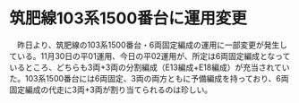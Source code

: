 # 筑肥線103系1500番台に運用変更

<div class="section">　昨日より、筑肥線の103系1500番台・6両固定編成の運用に一部変更が発生している。11月30日の平01運用、今日の平02運用が、所定は6両固定編成となっているところ、どちらも3両+3両の分割編成（E13編成+E18編成）が充当されていた。103系1500番台には6両固定、3両の両方ともに予備編成を持っており、6両固定編成の代走に3両+3両が割り当てられるのは珍しい。</div>